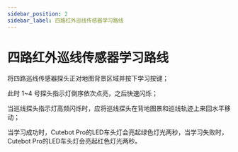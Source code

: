 ```yaml
---
sidebar_position: 2
sidebar_label: 四路红外巡线传感器学习路线
---
```


# 四路红外巡线传感器学习路线

将四路巡线传感器探头正对地图背景区域并按下学习按键；

此时 1~4 号探头指示灯倒序依次点亮，之后快速闪烁；

当巡线探头指示灯高频闪烁时，应将巡线探头在背地图景和巡线轨迹上来回水平移动；

当学习成功时，Cutebot Pro的LED车头灯会亮起绿色灯光两秒，当学习失败时，Cutebot Pro的LED车头灯会亮起红色灯光两秒。
